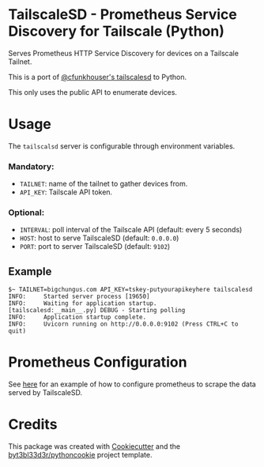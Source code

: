 # TailscaleSD - Prometheus Service Discovery for Tailscale (Python)

Serves Prometheus HTTP Service Discovery for devices on a Tailscale Tailnet.

This is a port of [@cfunkhouser's tailscalesd](https://github.com/cfunkhouser/tailscalesd) to Python.

This only uses the public API to enumerate devices.

# Usage

The `tailscalsd` server is configurable through environment variables.

### Mandatory:
- `TAILNET`: name of the tailnet to gather devices from. 
- `API_KEY`: Tailscale API token.

### Optional:
- `INTERVAL`: poll interval of the Tailscale API (default: every 5 seconds)
- `HOST`: host to serve TailscaleSD (default: `0.0.0.0`)
- `PORT`: port to server TailscaleSD (default: `9102`)

## Example

```
$~ TAILNET=bigchungus.com API_KEY=tskey-putyourapikeyhere tailscalesd
INFO:     Started server process [19650]
INFO:     Waiting for application startup.
[tailscalesd:__main__.py] DEBUG - Starting polling
INFO:     Application startup complete.
INFO:     Uvicorn running on http://0.0.0.0:9102 (Press CTRL+C to quit)
```

# Prometheus Configuration

See [here](https://github.com/cfunkhouser/tailscalesd#prometheus-configuration) for an example of how to configure prometheus to scrape the data served by TailscaleSD.

# Credits

This package was created with [Cookiecutter](https://github.com/cookiecutter/cookiecutter) and the [byt3bl33d3r/pythoncookie](https://github.com/byt3bl33d3r/pythoncookie) project template.